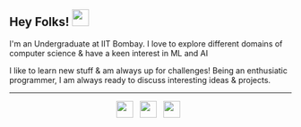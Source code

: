 ## Hey Folks! <img src="https://raw.githubusercontent.com/MartinHeinz/MartinHeinz/master/wave.gif" width="30">

I'm an Undergraduate at IIT Bombay. I love to explore different domains of computer science & have a keen interest in ML and AI

I like to learn new stuff & am always up for challenges! Being an enthusiatic programmer, I am always ready to discuss interesting ideas & projects.

---
<p align='center'>
<a href="https://www.linkedin.com/in/mrinal-sahu-58557a201/"><img height="30" src="https://img.icons8.com/fluency/48/000000/linkedin.png"></a>&nbsp;&nbsp;
<a href="https://www.facebook.com/mrinal.sahu.362"><img height="30" src="https://cdn1.iconfinder.com/data/icons/logotypes/32/square-facebook-512.png"></a>&nbsp;&nbsp;
<a href="https://instagram.com/mrinal_362/"><img height="30" src="https://upload.wikimedia.org/wikipedia/commons/thumb/a/a5/Instagram_icon.png/600px-Instagram_icon.png"></a>&nbsp;&nbsp;

</p>
